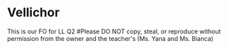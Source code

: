 # Vellichor
This is our FO for LL Q2
#Please DO NOT copy, steal, or reproduce without permission from the owner and the teacher's (Ms. Yana and Ms. Bianca)

